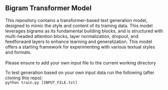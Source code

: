 <h2>Bigram Transformer Model</h2>
This repository contains a transformer-based text generation model, designed to mimic the style and content of its training data. This model leverages bigrams as its fundamental building blocks, and is structured with multi-headed attention blocks, layer normalization, dropout, and feedforward layers to enhance learning and generalization. This model offers a starting framework for experimenting with various textual styles and formats.
<br /><br />
Please ensure to add your own input file to the current working directory
<br />

To test generation based on your own input data run the following (after cloning this repo): <br />
```python train.py [INPUT_FILE.txt]```
